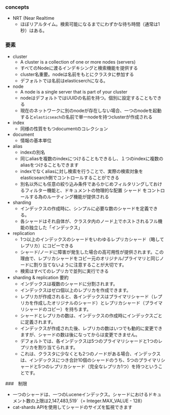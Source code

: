 ### concepts
- NRT (Near Realtime
  - ほぼリアルタイム。検索可能になるまでにわずかな待ち時間（通常は1秒）はある。
  
### 要素
- cluster
  - A cluster is a collection of one or more nodes (servers)
  - すべてのNodeに渡るインデキシングと検索機能を提供する
  - cluster名重要。nodeは名前をもとにクラスタに参加する
  - デフォルトでは名前はelasticserchになる。
- node
  - A node is a single server that is part of your cluster
  - nodeはデフォルトではUUIDの名前を持つ。個別に設定することもできる
  - 現在のネットワークに別のnodeが存在しない場合、一つのnodeを起動すると`elasticseach`の名前で単一nodeを持つclusterが作成される
- index 
  - 同様の性質をもつdocumentのコレクション
- document
  - 情報の基本単位
- alias
  - indexの別名
  - 同じaliasを複数のindexにつけることもできるし、１つのindexに複数のaliasをつけることもできます
  - indexでなくaliasに対し検索を行うことで、実際の検索対象をelasticsearch側でコントロールすることができる
  - 別名以外にも任意の絞り込み条件であらかじめフィルタリングしておけるフィルター機能と、ドキュメントの物理的な配置 シャード をコントロールする為のルーティング機能が提供される
- sharding
  - インデックスの作成時に、シンプルに必要な数のシャードを定義できる。
  - 各シャードはそれ自体が、クラスタ内のノード上でホストされるフル機能の独立した「インデックス」
- replication
  - 1つ以上のインデックスのシャードをいわゆるレプリカシャード（略してレプリカ）にコピーできる
  - シャード/ノードに障害が発生した場合の高可用性が提供されます。この理由で、レプリカシャードをコピー元のオリジナル/プライマリと同じノードに割り当てないように注意することが大切です。
  - 検索はすべてのレプリカで並列に実行できる
- sharding & replication 要約
  - インデックスは複数のシャードに分割されます。
  - インデックスはゼロ個以上のレプリカを作成できます。
  - レプリカが作成されると、各インデックスはプライマリシャード（レプリカを作成したオリジナルのシャード）とレプリカシャード（プライマリシャードのコピー）を持ちます。 
  - シャードとレプリカの数は、インデックスの作成時にインデックスごとに定義されます。
  - インデックスが作成された後、レプリカの数はいつでも動的に変更できますが、シャードの数は後になってからは変更できません。
  - デフォルトでは、各インデックスは5つのプライマリシャードと1つのレプリカを割り当てられます。
  - これは、クラスタに少なくとも2つのノードがある場合、インデックスは、インデックスにつき合計10個のシャードのうち、5つのプライマリシャードと5つのレプリカシャード（完全なレプリカ1つ）を持つということです。

###　制限
- 一つのシャードは、一つのLuceneインデックス。シャードにおけるドキュメント数の上限は2,147,483,519`（= Integer.MAX_VALUE - 128）
- cat-shards APIを使用してシャードのサイズを監視できます
  
